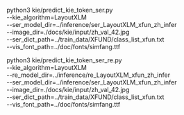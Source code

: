 

python3 kie/predict_kie_token_ser.py \
  --kie_algorithm=LayoutXLM \
  --ser_model_dir=../inference/ser_LayoutXLM_xfun_zh_infer \
  --image_dir=./docs/kie/input/zh_val_42.jpg \
  --ser_dict_path=../train_data/XFUND/class_list_xfun.txt \
  --vis_font_path=../doc/fonts/simfang.ttf



python3 kie/predict_kie_token_ser_re.py \
  --kie_algorithm=LayoutXLM \
  --re_model_dir=../inference/re_LayoutXLM_xfun_zh_infer \
  --ser_model_dir=../inference/ser_LayoutXLM_xfun_zh_infer \
  --image_dir=./docs/kie/input/zh_val_42.jpg \
  --ser_dict_path=../train_data/XFUND/class_list_xfun.txt \
  --vis_font_path=../doc/fonts/simfang.ttf


